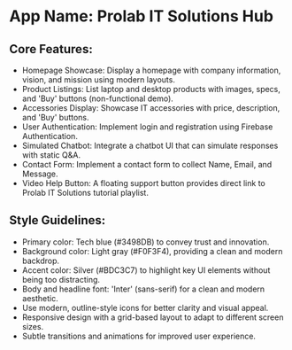 # **App Name**: Prolab IT Solutions Hub

## Core Features:

- Homepage Showcase: Display a homepage with company information, vision, and mission using modern layouts.
- Product Listings: List laptop and desktop products with images, specs, and 'Buy' buttons (non-functional demo).
- Accessories Display: Showcase IT accessories with price, description, and 'Buy' buttons.
- User Authentication: Implement login and registration using Firebase Authentication.
- Simulated Chatbot: Integrate a chatbot UI that can simulate responses with static Q&A.
- Contact Form: Implement a contact form to collect Name, Email, and Message.
- Video Help Button: A floating support button provides direct link to Prolab IT Solutions tutorial playlist.

## Style Guidelines:

- Primary color: Tech blue (#3498DB) to convey trust and innovation.
- Background color: Light gray (#F0F3F4), providing a clean and modern backdrop.
- Accent color: Silver (#BDC3C7) to highlight key UI elements without being too distracting.
- Body and headline font: 'Inter' (sans-serif) for a clean and modern aesthetic.
- Use modern, outline-style icons for better clarity and visual appeal.
- Responsive design with a grid-based layout to adapt to different screen sizes.
- Subtle transitions and animations for improved user experience.